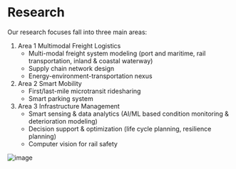# Research


Our research focuses fall into three main areas:

1. Area 1 Multimodal Freight Logistics
   - Multi-modal freight system modeling (port and maritime, rail transportation, inland & coastal waterway)
   - Supply chain network design
   - Energy-environment-transportation nexus
2. Area 2 Smart Mobility
   - First/last-mile microtransit ridesharing
   - Smart parking system
3. Area 3 Infrastructure Management
   - Smart sensing & data analytics (AI/ML based condition monitoring & deterioration modeling)
   - Decision support & optimization (life cycle planning, resilience planning)
   - Computer vision for rail safety

![image](https://github.com/HKUST-Trans-Lab/HKUST-Trans-Lab.github.io/assets/55651568/0a3f348c-7dbf-467b-983e-f2755a6836e2)


